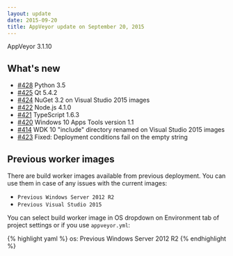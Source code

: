 ```yaml
---
layout: update
date: 2015-09-20
title: AppVeyor update on September 20, 2015
---
```


AppVeyor 3.1.10

## What's new

* [#428](https://github.com/appveyor/ci/issues/428) Python 3.5
* [#425](https://github.com/appveyor/ci/issues/425) Qt 5.4.2
* [#424](https://github.com/appveyor/ci/issues/424) NuGet 3.2 on Visual Studio 2015 images
* [#422](https://github.com/appveyor/ci/issues/422) Node.js 4.1.0
* [#421](https://github.com/appveyor/ci/issues/421) TypeScript 1.6.3
* [#420](https://github.com/appveyor/ci/issues/420) Windows 10 Apps Tools version 1.1
* [#414](https://github.com/appveyor/ci/issues/414) WDK 10 "include" directory renamed on Visual Studio 2015 images
* [#423](https://github.com/appveyor/ci/issues/423) Fixed: Deployment conditions fail on the empty string

## Previous worker images

There are build worker images available from previous deployment. You can use them in case of any issues with the current images:

- `Previous Windows Server 2012 R2`
- `Previous Visual Studio 2015`

You can select build worker image in OS dropdown on Environment tab of project settings or if you use `appveyor.yml`:

{% highlight yaml %}
os: Previous Windows Server 2012 R2
{% endhighlight %}
